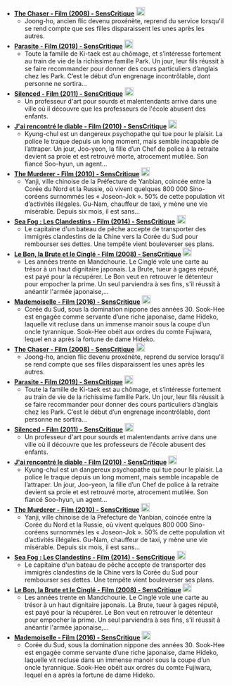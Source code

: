 - **[The Chaser - Film (2008) - SensCritique](https://old.senscritique.com/film/the_chaser/384697)** [<img src="https://old.senscritique.com/img/providers/cineplus.png" alt="provider-logo" style="width:20px;"/>](https://www.mycanal.fr/cinema/_/h/650383_50002)
    - Joong-ho, ancien flic devenu proxénète, reprend du service lorsqu'il se rend compte que ses filles disparaissent les unes après les autres.
- **[Parasite - Film (2019) - SensCritique](https://old.senscritique.com/film/parasite/25357970)** [<img src="https://old.senscritique.com/img/providers/amazon.png" alt="provider-logo" style="width:20px;"/>](https://www.primevideo.com/detail/0PDT6KJK4KLNKILWVCJD047HN1)
    - Toute la famille de Ki-taek est au chômage, et s’intéresse fortement au train de vie de la richissime famille Park. Un jour, leur fils réussit à se faire recommander pour donner des cours particuliers d’anglais chez les Park. C’est le début d’un engrenage incontrôlable, dont personne ne sortira... 
- **[Silenced - Film (2011) - SensCritique](https://old.senscritique.com/film/silenced/391307)** [<img src="https://old.senscritique.com/img/providers/netflix.png" alt="provider-logo" style="width:20px;"/>](https://www.netflix.com/title/70241118)
    - Un professeur d'art pour sourds et malentendants arrive dans une ville où il découvre que les professeurs de l'école abusent des enfants.
- **[J'ai rencontré le diable - Film (2010) - SensCritique](https://old.senscritique.com/film/j_ai_rencontre_le_diable/431819)** [<img src="https://old.senscritique.com/img/providers/cineplus.png" alt="provider-logo" style="width:20px;"/>](https://www.mycanal.fr/cinema/_/h/111930_50002)
    - Kyung-chul est un dangereux psychopathe qui tue pour le plaisir. La police le traque depuis un long moment, mais semble incapable de l’attraper. Un jour, Joo-yeon, la fille d’un Chef de police à la retraite devient sa proie et est retrouvé morte, atrocement mutilée. Son fiancé Soo-hyun, un agent... 
- **[The Murderer - Film (2010) - SensCritique](https://old.senscritique.com/film/the_murderer/442502)** [<img src="https://old.senscritique.com/img/providers/cineplus.png" alt="provider-logo" style="width:20px;"/>](https://www.mycanal.fr/cinema/_/h/436038_50002)
    - Yanji, ville chinoise de la Préfecture de Yanbian, coincée entre la Corée du Nord et la Russie, où vivent quelques 800 000 Sino-coréens surnommés les « Joseon-Jok ». 50% de cette population vit d’activités illégales. Gu-Nam, chauffeur de taxi, y mène une vie misérable. Depuis six mois, il est sans... 
- **[Sea Fog : Les Clandestins - Film (2014) - SensCritique](https://old.senscritique.com/film/sea_fog_les_clandestins/11933995)** [<img src="https://old.senscritique.com/img/providers/cineplus.png" alt="provider-logo" style="width:20px;"/>](https://www.mycanal.fr/cinema/_/h/4878667_50002)
    - Le capitaine d'un bateau de pêche accepte de transporter des immigrés clandestins de la Chine vers la Corée du Sud pour rembourser ses dettes. Une tempête vient bouleverser ses plans.
- **[Le Bon, la Brute et le Cinglé - Film (2008) - SensCritique](https://old.senscritique.com/film/le_bon_la_brute_et_le_cingle/378380)** [<img src="https://old.senscritique.com/img/providers/cineplus.png" alt="provider-logo" style="width:20px;"/>](https://www.mycanal.fr/cinema/_/h/447423_50002)
    - Les années trente en Mandchourie. Le Cinglé vole une carte au trésor à un haut dignitaire japonais. La Brute, tueur à gages réputé, est payé pour la récupérer. Le Bon veut en retrouver le détenteur pour empocher la prime. Un seul parviendra à ses fins, s'il réussit à anéantir l'armée japonaise,... 
- **[Mademoiselle - Film (2016) - SensCritique](https://old.senscritique.com/film/mademoiselle/12070512)** [<img src="https://old.senscritique.com/img/providers/amazon.png" alt="provider-logo" style="width:20px;"/>](https://www.primevideo.com/detail/0RV9FAJ1HUIS1GVDM8KGKNH6IM)
    - Corée du Sud, sous la domination nippone des années 30. Sook-Hee est engagée comme servante d’une riche japonaise, dame Hideko, laquelle vit recluse dans un immense manoir sous la coupe d’un oncle tyrannique. Sook-Hee obéit aux ordres du comte Fujiwara, lequel en a après la fortune de dame Hideko.
- **[The Chaser - Film (2008) - SensCritique](https://old.senscritique.com/film/the_chaser/384697)** [<img src="https://old.senscritique.com/img/providers/cineplus.png" alt="provider-logo" style="width:20px;"/>](https://www.mycanal.fr/cinema/_/h/650383_50002)
    - Joong-ho, ancien flic devenu proxénète, reprend du service lorsqu'il se rend compte que ses filles disparaissent les unes après les autres.
- **[Parasite - Film (2019) - SensCritique](https://old.senscritique.com/film/parasite/25357970)** [<img src="https://old.senscritique.com/img/providers/amazon.png" alt="provider-logo" style="width:20px;"/>](https://www.primevideo.com/detail/0PDT6KJK4KLNKILWVCJD047HN1)
    - Toute la famille de Ki-taek est au chômage, et s’intéresse fortement au train de vie de la richissime famille Park. Un jour, leur fils réussit à se faire recommander pour donner des cours particuliers d’anglais chez les Park. C’est le début d’un engrenage incontrôlable, dont personne ne sortira... 
- **[Silenced - Film (2011) - SensCritique](https://old.senscritique.com/film/silenced/391307)** [<img src="https://old.senscritique.com/img/providers/netflix.png" alt="provider-logo" style="width:20px;"/>](https://www.netflix.com/title/70241118)
    - Un professeur d'art pour sourds et malentendants arrive dans une ville où il découvre que les professeurs de l'école abusent des enfants.
- **[J'ai rencontré le diable - Film (2010) - SensCritique](https://old.senscritique.com/film/j_ai_rencontre_le_diable/431819)** [<img src="https://old.senscritique.com/img/providers/cineplus.png" alt="provider-logo" style="width:20px;"/>](https://www.mycanal.fr/cinema/_/h/111930_50002)
    - Kyung-chul est un dangereux psychopathe qui tue pour le plaisir. La police le traque depuis un long moment, mais semble incapable de l’attraper. Un jour, Joo-yeon, la fille d’un Chef de police à la retraite devient sa proie et est retrouvé morte, atrocement mutilée. Son fiancé Soo-hyun, un agent... 
- **[The Murderer - Film (2010) - SensCritique](https://old.senscritique.com/film/the_murderer/442502)** [<img src="https://old.senscritique.com/img/providers/cineplus.png" alt="provider-logo" style="width:20px;"/>](https://www.mycanal.fr/cinema/_/h/436038_50002)
    - Yanji, ville chinoise de la Préfecture de Yanbian, coincée entre la Corée du Nord et la Russie, où vivent quelques 800 000 Sino-coréens surnommés les « Joseon-Jok ». 50% de cette population vit d’activités illégales. Gu-Nam, chauffeur de taxi, y mène une vie misérable. Depuis six mois, il est sans... 
- **[Sea Fog : Les Clandestins - Film (2014) - SensCritique](https://old.senscritique.com/film/sea_fog_les_clandestins/11933995)** [<img src="https://old.senscritique.com/img/providers/cineplus.png" alt="provider-logo" style="width:20px;"/>](https://www.mycanal.fr/cinema/_/h/4878667_50002)
    - Le capitaine d'un bateau de pêche accepte de transporter des immigrés clandestins de la Chine vers la Corée du Sud pour rembourser ses dettes. Une tempête vient bouleverser ses plans.
- **[Le Bon, la Brute et le Cinglé - Film (2008) - SensCritique](https://old.senscritique.com/film/le_bon_la_brute_et_le_cingle/378380)** [<img src="https://old.senscritique.com/img/providers/cineplus.png" alt="provider-logo" style="width:20px;"/>](https://www.mycanal.fr/cinema/_/h/447423_50002)
    - Les années trente en Mandchourie. Le Cinglé vole une carte au trésor à un haut dignitaire japonais. La Brute, tueur à gages réputé, est payé pour la récupérer. Le Bon veut en retrouver le détenteur pour empocher la prime. Un seul parviendra à ses fins, s'il réussit à anéantir l'armée japonaise,... 
- **[Mademoiselle - Film (2016) - SensCritique](https://old.senscritique.com/film/mademoiselle/12070512)** [<img src="https://old.senscritique.com/img/providers/amazon.png" alt="provider-logo" style="width:20px;"/>](https://www.primevideo.com/detail/0RV9FAJ1HUIS1GVDM8KGKNH6IM)
    - Corée du Sud, sous la domination nippone des années 30. Sook-Hee est engagée comme servante d’une riche japonaise, dame Hideko, laquelle vit recluse dans un immense manoir sous la coupe d’un oncle tyrannique. Sook-Hee obéit aux ordres du comte Fujiwara, lequel en a après la fortune de dame Hideko.
